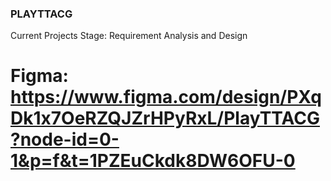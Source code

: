 ### PLAYTTACG

Current Projects Stage: Requirement Analysis and Design

# Figma: https://www.figma.com/design/PXqDk1x7OeRZQJZrHPyRxL/PlayTTACG?node-id=0-1&p=f&t=1PZEuCkdk8DW6OFU-0
